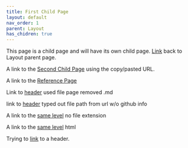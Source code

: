 ```yaml
---
title: First Child Page
layout: default
nav_order: 1
parent: Layout
has_chidren: true
---
```


This page is a child page and will have its own child page. [Link](/docs/layout/layout.md) back to Layout parent page.

A link to the [Second Child Page](https://jrwesa.github.io/docs/layout/subcategory/child-2/) using the copy/pasted URL.

A link to the [Reference Page](https://jrwesa.github.io/docs/reference/#reference-page)

Link to [header](../../reference#reference-page) used file page removed .md

link to [header](/docs/reference/#reference-page) typed out file path from url w/o github info 

A link to the [same level](child-2) no file extension

A link to the [same level](child-2.html) html

Trying to [link](../layout.md#layout-header) to a header.
